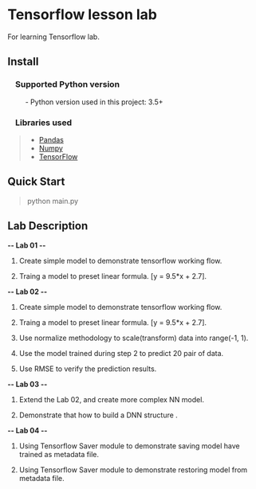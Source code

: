 # Tensorflow lesson lab
  For learning Tensorflow lab.

## Install

### &nbsp;&nbsp;&nbsp; Supported Python version
&nbsp;&nbsp;&nbsp;&nbsp;&nbsp;&nbsp;&nbsp;&nbsp;&nbsp;- Python version used in this project: 3.5+

### &nbsp;&nbsp;&nbsp; Libraries used

> *  [Pandas](http://pandas.pydata.org)
> *  [Numpy](http://www.numpy.org)
> *  [TensorFlow](https://www.tensorflow.org)
    

## Quick Start

   > python main.py
        
## Lab Description

**-- Lab 01 --**

 1. Create simple model to demonstrate tensorflow working flow.

 2. Traing a model to preset linear formula. [y = 9.5*x + 2.7].

**-- Lab 02 --**
 
 1. Create simple model to demonstrate tensorflow working flow.

 2. Traing a model to preset linear formula. [y = 9.5*x + 2.7].

 3. Use normalize methodology to scale(transform) data into range(-1, 1).

 4. Use the model trained during step 2 to predict 20 pair of data.

 5. Use RMSE to verify the prediction results.

**-- Lab 03 --**

 1. Extend the Lab 02, and  create  more complex NN  model.  
 
 2. Demonstrate that how to build a DNN structure . 

**-- Lab 04 --**

 1. Using Tensorflow Saver module to demonstrate saving model have trained as metadata file.

 2. Using Tensorflow Saver module to demonstrate restoring model from metadata file.
